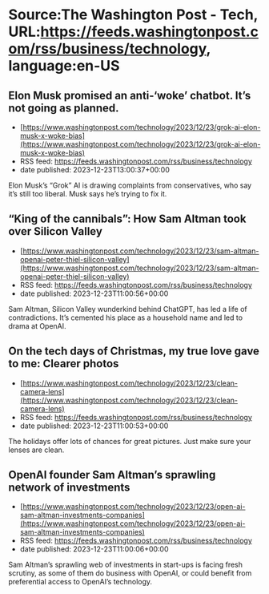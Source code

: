 # Source:The Washington Post - Tech, URL:https://feeds.washingtonpost.com/rss/business/technology, language:en-US

## Elon Musk promised an anti-‘woke’ chatbot. It’s not going as planned.
 - [https://www.washingtonpost.com/technology/2023/12/23/grok-ai-elon-musk-x-woke-bias](https://www.washingtonpost.com/technology/2023/12/23/grok-ai-elon-musk-x-woke-bias)
 - RSS feed: https://feeds.washingtonpost.com/rss/business/technology
 - date published: 2023-12-23T13:00:37+00:00

Elon Musk’s “Grok” AI is drawing complaints from conservatives, who say it’s still too liberal. Musk says he’s trying to fix it.

## “King of the cannibals”: How Sam Altman took over Silicon Valley
 - [https://www.washingtonpost.com/technology/2023/12/23/sam-altman-openai-peter-thiel-silicon-valley](https://www.washingtonpost.com/technology/2023/12/23/sam-altman-openai-peter-thiel-silicon-valley)
 - RSS feed: https://feeds.washingtonpost.com/rss/business/technology
 - date published: 2023-12-23T11:00:56+00:00

Sam Altman, Silicon Valley wunderkind behind ChatGPT, has led a life of contradictions. It’s cemented his place as a household name and led to drama at OpenAI.

## On the tech days of Christmas, my true love gave to me: Clearer photos
 - [https://www.washingtonpost.com/technology/2023/12/23/clean-camera-lens](https://www.washingtonpost.com/technology/2023/12/23/clean-camera-lens)
 - RSS feed: https://feeds.washingtonpost.com/rss/business/technology
 - date published: 2023-12-23T11:00:53+00:00

The holidays offer lots of chances for great pictures. Just make sure your lenses are clean.

## OpenAI founder Sam Altman’s sprawling network of investments
 - [https://www.washingtonpost.com/technology/2023/12/23/open-ai-sam-altman-investments-companies](https://www.washingtonpost.com/technology/2023/12/23/open-ai-sam-altman-investments-companies)
 - RSS feed: https://feeds.washingtonpost.com/rss/business/technology
 - date published: 2023-12-23T11:00:06+00:00

Sam Altman’s sprawling web of investments in start-ups is facing fresh scrutiny, as some of them do business with OpenAI, or could benefit from preferential access to OpenAI’s technology.

